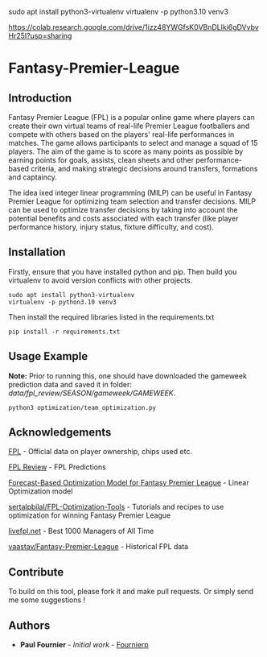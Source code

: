 sudo apt install python3-virtualenv
virtualenv -p python3.10 venv3

https://colab.research.google.com/drive/1izz48YWGfsK0VBnDLlki6gDVvbvHr25I?usp=sharing


# Fantasy-Premier-League 

## Introduction

Fantasy Premier League (FPL) is a popular online game where players can create their own virtual teams of real-life Premier League footballers and compete with others based on the players' real-life performances in matches. The game allows participants to select and manage a squad of 15 players. The aim of the game is to score as many points as possible by earning points for goals, assists, clean sheets and other performance-based criteria, and making strategic decisions around transfers, formations and captaincy.

The idea ixed integer linear programming (MILP) can be useful in Fantasy Premier League for optimizing team selection and transfer decisions. MILP can be used to optimize transfer decisions by taking into account the potential benefits and costs associated with each transfer (like player performance history, injury status, fixture difficulty, and cost).

## Installation

Firstly, ensure that you have installed python and pip. Then build you virtualenv to avoid version conflicts with other projects.

```{bash}
sudo apt install python3-virtualenv
virtualenv -p python3.10 venv3
```

Then install the required libraries listed in the requirements.txt

```{bash}
pip install -r requirements.txt
```

## Usage Example

**Note:** Prior to running this, one should have downloaded the gameweek prediction data and saved it in folder: *data/fpl_review/SEASON/gameweek/GAMEWEEK*.

```{bash}
python3 optimization/team_optimization.py
```

## Acknowledgements

[FPL](https://fantasy.premierleague.com/) - Official data on player ownership, chips used etc.

[FPL Review](https://fplreview.com/) - FPL Predictions

[Forecast-Based Optimization Model for Fantasy Premier League](https://ntnuopen.ntnu.no/ntnu-xmlui/handle/11250/2577003) - Linear Optimization model

[sertalpbilal/FPL-Optimization-Tools](https://github.com/sertalpbilal/FPL-Optimization-Tools) - Tutorials and recipes to use optimization for winning Fantasy Premier League

[livefpl.net](https://www.livefpl.net/elite) - Best 1000 Managers of All Time

[vaastav/Fantasy-Premier-League](https://github.com/vaastav/Fantasy-Premier-League) - Historical FPL data

## Contribute

To build on this tool, please fork it and make pull requests. Or simply send me some suggestions !

## Authors

* **Paul Fournier** - *Initial work* - [Fournierp](https://github.com/Fournierp)
